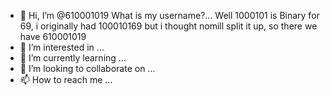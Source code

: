 - 👋 Hi, I’m @610001019
What is my username?... Well 1000101 is Binary for 69, i originally had 100010169 but i thought nomill split it up, so there we have 610001019
- 👀 I’m interested in ...
- 🌱 I’m currently learning ...
- 💞️ I’m looking to collaborate on ...
- 📫 How to reach me ...

<!---
610001019/610001019 is a ✨ special ✨ repository because its `README.md` (this file) appears on your GitHub profile.
You can click the Preview link to take a look at your changes.
--->
